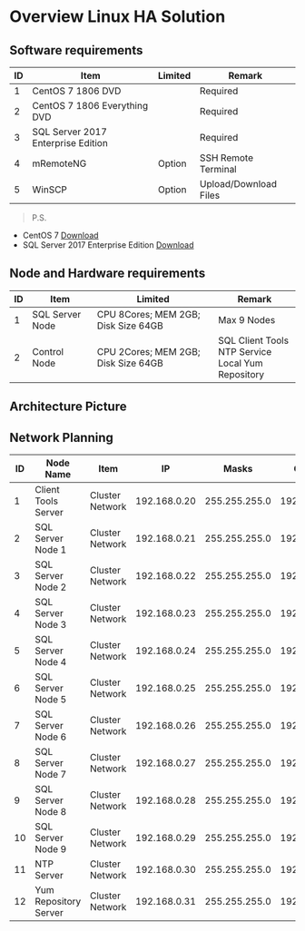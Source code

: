 # Overview Linux HA Solution

## Software requirements
| ID | Item | Limited | Remark |
| --- | --- | --- | --- |
| 1 | CentOS 7 1806 DVD |  | Required |
| 2 | CentOS 7 1806 Everything DVD |  | Required |
| 3 | SQL Server 2017 Enterprise Edition |  | Required |
| 4 | mRemoteNG | Option | SSH Remote Terminal |
| 5 | WinSCP | Option | Upload/Download Files |

>P.S.<br/>
* CentOS 7 [Download](https://www.centos.org)<br/>
* SQL Server 2017 Enterprise Edition [Download](https://docs.microsoft.com/en-us/sql/linux/sql-server-linux-setup?view=sql-server-linux-2017)<br/>
## Node and Hardware requirements
| ID | Item | Limited | Remark |
| --- | --- | --- | --- |
| 1 | SQL Server Node | CPU 8Cores; MEM 2GB; Disk Size 64GB | Max 9 Nodes |
| 2 | Control Node  | CPU 2Cores; MEM 2GB; Disk Size 64GB | SQL Client Tools<br/> NTP Service<br/> Local Yum Repository |
## Architecture Picture

## Network Planning
| ID | Node Name | Item | IP | Masks | Gateway |
| --- | --- |  --- |  --- |  --- |  --- |
| 1 | Client Tools Server | Cluster Network | 192.168.0.20 | 255.255.255.0 | 192.168.0.254 |
| 2 | SQL Server Node 1 | Cluster Network | 192.168.0.21 | 255.255.255.0 | 192.168.0.254 |
| 3 | SQL Server Node 2 | Cluster Network | 192.168.0.22 | 255.255.255.0 | 192.168.0.254 |
| 4 | SQL Server Node 3 | Cluster Network | 192.168.0.23 | 255.255.255.0 | 192.168.0.254 |
| 5 | SQL Server Node 4 | Cluster Network | 192.168.0.24 | 255.255.255.0 | 192.168.0.254 |
| 6 | SQL Server Node 5 | Cluster Network | 192.168.0.25 | 255.255.255.0 | 192.168.0.254 |
| 7 | SQL Server Node 6 | Cluster Network | 192.168.0.26 | 255.255.255.0 | 192.168.0.254 |
| 8 | SQL Server Node 7 | Cluster Network | 192.168.0.27 | 255.255.255.0 | 192.168.0.254 |
| 9 | SQL Server Node 8 | Cluster Network | 192.168.0.28 | 255.255.255.0 | 192.168.0.254 |
| 10 | SQL Server Node 9 | Cluster Network | 192.168.0.29 | 255.255.255.0 | 192.168.0.254 |
| 11 | NTP Server | Cluster Network | 192.168.0.30 | 255.255.255.0 | 192.168.0.254 |
| 12 | Yum Repository Server | Cluster Network | 192.168.0.31 | 255.255.255.0 | 192.168.0.254 |
